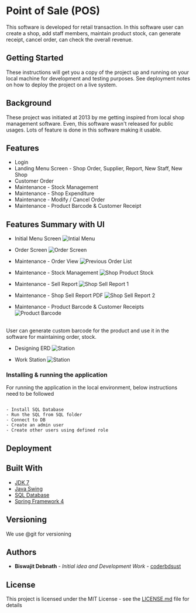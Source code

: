 # Point of Sale (POS)

This software is developed for retail transaction. In this software user can create a shop, add staff members, maintain product stock, can generate receipt, cancel order, can check the overall revenue.

## Getting Started

These instructions will get you a copy of the project up and running on your local machine for development and testing purposes. See deployment notes on how to deploy the project on a live system.

## Background

These project was initiated at 2013 by me getting inspired from local shop management software. Even, this software wasn't released for public usages. Lots of feature is done in this software making it usable.

## Features

* Login
* Landing Menu Screen - Shop Order, Supplier, Report, New Staff, New Shop
* Customer Order
* Maintenance - Stock Management
* Maintenance - Shop Expenditure
* Maintenance - Modify / Cancel Order
* Maintenance - Product Barcode & Customer Receipt


## Features Summary with UI

* Initial Menu Screen
![Intial Menu](/png/menu.png)

* Order Screen
![Order Screen](/png/order.png)

* Maintenance - Order View
![Previous Order List](/png/previous%20order%20list.png)

* Maintenance - Stock Management
![Shop Product Stock](/png/shop_stock.png)

* Maintenance - Sell Report
![Shop Sell Report 1](/png/report.png)

* Maintenance - Shop Sell Report PDF
![Shop Sell Report 2](/png/stock_report.png)

* Maintenance - Product Barcode & Customer Receipts
![Product Barcode](/png/barcode_n_receipt.jpg)

<br/>User can generate custom barcode for the product and use it in the software for maintaining order, stock.

* Designing ERD
![Station](/png/pos_erd.png)

* Work Station
![Station](/png/software_workstation.jpg)

### Installing & running the application
For running the application in the local environment, below instructions need to be followed

```

- Install SQL Database
- Run the SQL from SQL folder
- Connect to DB
- Create an admin user
- Create other users using defined role

```

## Deployment

## Built With
* [JDK 7](https://www.oracle.com/de/java/technologies/javase/javase7-archive-downloads.html "JDK 7 Home Page")
* [Java Swing](https://docs.oracle.com/javase/tutorial/uiswing/ "Java Swing")
* [SQL Database](https://www.mysql.com/ "SQL Database")
* [Spring Framework 4](https://spring.io/ "Spring Framework")


## Versioning

We use @git for versioning

## Authors

* **Biswajit Debnath** - *Initial idea and Development Work* - [coderbdsust](https://www.linkedin.com/in/coderbd/)

## License

This project is licensed under the MIT License - see the [LICENSE.md](LICENSE.md) file for details
